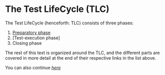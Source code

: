 # **The Test LifeCycle (TLC)**

The Test LifeCycle (henceforth: TLC) consists of three phases:
1. [Preparatory phase](/1/1.0.Preparatory_Phase_Overview.md)
2. [Test-execution phase]
3. Closing phase

The rest of this text is organized around the TLC, and the different parts are covered in more detail at the end of their respective links in the list above.

You can also continue *[here](/1/1.0.Preparatory_Phase_Overview.md)*
